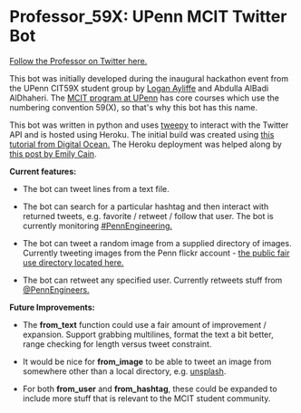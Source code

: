 # Professor_59X: UPenn MCIT Twitter Bot

[Follow the Professor on Twitter here.](https://twitter.com/Professor_59X)

This bot was initially developed during the inaugural hackathon event from the UPenn CIT59X student group by [Logan Ayliffe](https://twitter.com/logan_ayliffe) and Abdulla AlBadi AlDhaheri. The [MCIT program at UPenn](https://www.cis.upenn.edu/graduate/program-offerings/master-of-computer-and-information-technology/requirements/) has core courses which use the numbering convention 59(X), so that's why this bot has this name.

 This bot was written in python and uses [tweepy](http://docs.tweepy.org/en/v3.8.0/api.html#status-methods) to interact with the Twitter API and is hosted using Heroku. The initial build was created using [this tutorial from Digital Ocean.](https://www.digitalocean.com/community/tutorials/how-to-create-a-twitterbot-with-python-3-and-the-tweepy-library) The Heroku deployment was helped along by [this post by Emily Cain](https://dev.to/emcain/how-to-set-up-a-twitter-bot-with-python-and-heroku-1n39).

**Current features:**

- The bot can tweet lines from a text file.

- The bot can search for a particular hashtag and then interact with returned tweets, e.g. favorite / retweet / follow that user. The bot is currently monitoring [#PennEngineering.](https://twitter.com/hashtag/PennEngineering?src=hashtag_click&f=live)

- The bot can tweet a random image from a supplied directory of images. Currently tweeting images from the Penn flickr account - [the public fair use directory located here.](https://www.flickr.com/photos/universityofpennsylvania/albums/72157623638790070)

- The bot can retweet any specified user. Currently retweets stuff from [@PennEngineers.](https://twitter.com/PennEngineers)

**Future Improvements:**

- The **from_text** function could use a fair amount of improvement / expansion. Support grabbing multilines, format the text a bit better, range checking for length versus tweet constraint.

- It would be nice for **from_image** to be able to tweet an image from somewhere other than a local directory, e.g. [unsplash](https://unsplash.com/).

- For both **from_user** and **from_hashtag**, these could be expanded to include more stuff that is relevant to the MCIT student community.




